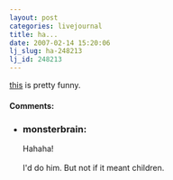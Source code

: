 ```yaml
---
layout: post
categories: livejournal
title: ha...
date: 2007-02-14 15:20:06
lj_slug: ha-248213
lj_id: 248213
---
```

[this](http://www.wired.com/news/columns/0,72711-0.html?tw=rss.index) is pretty funny.


<div id="comments"><h4>Comments:</h4><div class="lj-comments"><ul>
<li><h3>monsterbrain: </h3>
<a id="comment-749"></a>
<p>Hahaha!<br>
<br>
I'd do him. But not if it meant children.</p>
</li>
</ul></div></div>
